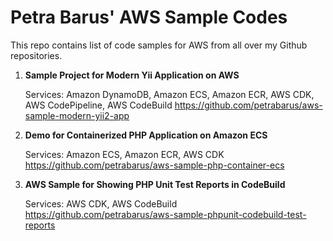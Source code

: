# Petra Barus' AWS Sample Codes

This repo contains list of code samples for AWS from all over my Github repositories.

1. **Sample Project for Modern Yii Application on AWS**
   
   Services: Amazon DynamoDB, Amazon ECS, Amazon ECR, AWS CDK, AWS CodePipeline, AWS CodeBuild
   https://github.com/petrabarus/aws-sample-modern-yii2-app
   
2. **Demo for Containerized PHP Application on Amazon ECS**

   Services: Amazon ECS, Amazon ECR, AWS CDK
   https://github.com/petrabarus/aws-sample-php-container-ecs

3. **AWS Sample for Showing PHP Unit Test Reports in CodeBuild**

   Services: AWS CDK, AWS CodeBuild
   https://github.com/petrabarus/aws-sample-phpunit-codebuild-test-reports
